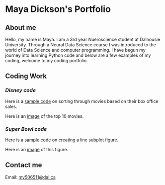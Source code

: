 # Maya Dickson's Portfolio

## About me
Hello, my name is Maya. I am a 3rd year Nueroscience student at Dalhousie University. Through a Neural Data Science course I was introduced to the world of Data Science and computer programming. I have begun my journey into learning Python code and below are a few examples of my coding, welcome to my coding portfolio.

## Coding Work
### *Disney code*

Here is a [sample code](DisneyCode.md) on sorting through movies based on their box office sales.

Here is an [image](B1BC35A8-5225-4B03-9421-04E3804811B1.jpeg) of the top 10 movies.

### *Super Bowl code*

Here is a [sample code](SB_code.md) on creating a line subplot figure.

Here is an [image](42B11AD1-4A12-43D4-B500-C2206E5431CC.jpeg) of this figure.

## Contact me
Email:
[my506511@dal.ca](mailto:my506511@dal.ca)
